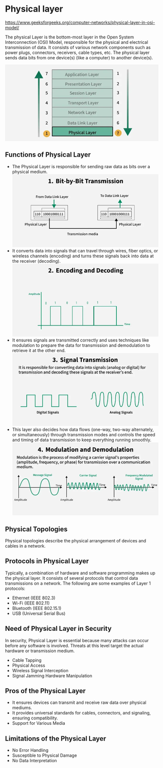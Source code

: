 # Physical layer
https://www.geeksforgeeks.org/computer-networks/physical-layer-in-osi-model/

The physical Layer is the bottom-most layer in the Open System Interconnection (OSI) Model, responsible for the physical and electrical transmission of data. It consists of various network components such as power plugs, connectors, receivers, cable types, etc. The physical layer sends data bits from one device(s) (like a computer) to another device(s).

![0](./images/phy1.png)

## Functions of Physical Layer
* The Physical Layer is responsible for sending raw data as bits over a physical medium.
![1](./images/functions_of_physical_layer_1.webp)
* It converts data into signals that can travel through wires, fiber optics, or wireless channels (encoding) and turns these signals back into data at the receiver (decoding).
![2](./images/functions_of_physical_layer_2.webp)
* It ensures signals are transmitted correctly and uses techniques like modulation to prepare the data for transmission and demodulation to retrieve it at the other end.
![3](./images/functions_of_physical_layer_3.webp)
* This layer also decides how data flows (one-way, two-way alternately, or simultaneously) through transmission modes and controls the speed and timing of data transmission to keep everything running smoothly.
![4](./images/functions_of_physical_layer_4.webp)

## Physical Topologies
Physical topologies describe the physical arrangement of devices and cables in a network. 

## Protocols in Physical Layer
Typically, a combination of hardware and software programming makes up the physical layer. It consists of several protocols that control data transmissions on a network. The following are some examples of Layer 1 protocols:

- Ethernet (IEEE 802.3)
- Wi-Fi (IEEE 802.11)
- Bluetooth (IEEE 802.15.1)
- USB (Universal Serial Bus)

## Need of Physical Layer in Security
In security, Physical Layer is essential because many attacks can occur before any software is involved. Threats at this level target the actual hardware or transmission medium.

- Cable Tapping
- Physical Access
- Wireless Signal Interception
- Signal Jamming
Hardware Manipulation

## Pros of the Physical Layer
- It ensures devices can transmit and receive raw data over physical mediums.
- It provides universal standards for cables, connectors, and signaling, ensuring compatibility.
- Support for Various Media

## Limitations of the Physical Layer
- No Error Handling
- Susceptible to Physical Damage
- No Data Interpretation
